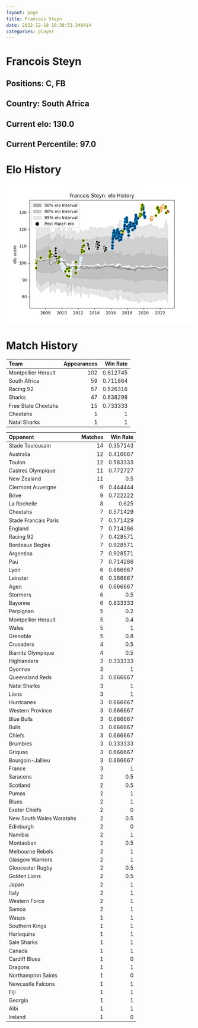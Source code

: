 ```yaml
---  
layout: page  
title: Francois Steyn  
date: 2022-12-18 16:38:53.348414  
categories: player  
---
```

# Francois Steyn

## Positions: C, FB

## Country: South Africa

## Current elo: 130.0

## Current Percentile: 97.0

# Elo History


![elo history](history_FrancoisSteyn.png)
# Match History


| Team                |   Appearances |   Win Rate |
|:--------------------|--------------:|-----------:|
| Montpellier Herault |           102 |   0.612745 |
| South Africa        |            59 |   0.711864 |
| Racing 92           |            57 |   0.526316 |
| Sharks              |            47 |   0.638298 |
| Free State Cheetahs |            15 |   0.733333 |
| Cheetahs            |             1 |   1        |
| Natal Sharks        |             1 |   1        |

| Opponent                 |   Matches |   Win Rate |
|:-------------------------|----------:|-----------:|
| Stade Toulousain         |        14 |   0.357143 |
| Australia                |        12 |   0.416667 |
| Toulon                   |        12 |   0.583333 |
| Castres Olympique        |        11 |   0.772727 |
| New Zealand              |        11 |   0.5      |
| Clermont Auvergne        |         9 |   0.444444 |
| Brive                    |         9 |   0.722222 |
| La Rochelle              |         8 |   0.625    |
| Cheetahs                 |         7 |   0.571429 |
| Stade Francais Paris     |         7 |   0.571429 |
| England                  |         7 |   0.714286 |
| Racing 92                |         7 |   0.428571 |
| Bordeaux Begles          |         7 |   0.928571 |
| Argentina                |         7 |   0.928571 |
| Pau                      |         7 |   0.714286 |
| Lyon                     |         6 |   0.666667 |
| Leinster                 |         6 |   0.166667 |
| Agen                     |         6 |   0.666667 |
| Stormers                 |         6 |   0.5      |
| Bayonne                  |         6 |   0.833333 |
| Perpignan                |         5 |   0.2      |
| Montpellier Herault      |         5 |   0.4      |
| Wales                    |         5 |   1        |
| Grenoble                 |         5 |   0.8      |
| Crusaders                |         4 |   0.5      |
| Biarritz Olympique       |         4 |   0.5      |
| Highlanders              |         3 |   0.333333 |
| Oyonnax                  |         3 |   1        |
| Queensland Reds          |         3 |   0.666667 |
| Natal Sharks             |         3 |   1        |
| Lions                    |         3 |   1        |
| Hurricanes               |         3 |   0.666667 |
| Western Province         |         3 |   0.666667 |
| Blue Bulls               |         3 |   0.666667 |
| Bulls                    |         3 |   0.666667 |
| Chiefs                   |         3 |   0.666667 |
| Brumbies                 |         3 |   0.333333 |
| Griquas                  |         3 |   0.666667 |
| Bourgoin-Jallieu         |         3 |   0.666667 |
| France                   |         3 |   1        |
| Saracens                 |         2 |   0.5      |
| Scotland                 |         2 |   0.5      |
| Pumas                    |         2 |   1        |
| Blues                    |         2 |   1        |
| Exeter Chiefs            |         2 |   0        |
| New South Wales Waratahs |         2 |   0.5      |
| Edinburgh                |         2 |   0        |
| Namibia                  |         2 |   1        |
| Montauban                |         2 |   0.5      |
| Melbourne Rebels         |         2 |   1        |
| Glasgow Warriors         |         2 |   1        |
| Gloucester Rugby         |         2 |   0.5      |
| Golden Lions             |         2 |   0.5      |
| Japan                    |         2 |   1        |
| Italy                    |         2 |   1        |
| Western Force            |         2 |   1        |
| Samoa                    |         2 |   1        |
| Wasps                    |         1 |   1        |
| Southern Kings           |         1 |   1        |
| Harlequins               |         1 |   1        |
| Sale Sharks              |         1 |   1        |
| Canada                   |         1 |   1        |
| Cardiff Blues            |         1 |   0        |
| Dragons                  |         1 |   1        |
| Northampton Saints       |         1 |   0        |
| Newcastle Falcons        |         1 |   1        |
| Fiji                     |         1 |   1        |
| Georgia                  |         1 |   1        |
| Albi                     |         1 |   1        |
| Ireland                  |         1 |   0        |